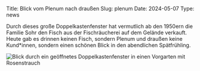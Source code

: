 Title: Blick vom Plenum nach draußen
Slug: plenum
Date: 2024-05-07
Type: news

Durch dieses große Doppelkastenfenster hat vermutlich ab den 1950ern die Familie Sohr den Fisch aus der Fischräucherei auf dem Gelände verkauft. Heute gab es drinnen keinen Fisch, sondern Plenum und draußen keine Kund\*innen, sondern einen schönen Blick in den abendlichen Spätfrühling.

<img src="/images/24_mai.png" alt="Blick durch ein geöffnetes Doppelkastenfenster in einen Vorgarten mit Rosenstrauch"/>
